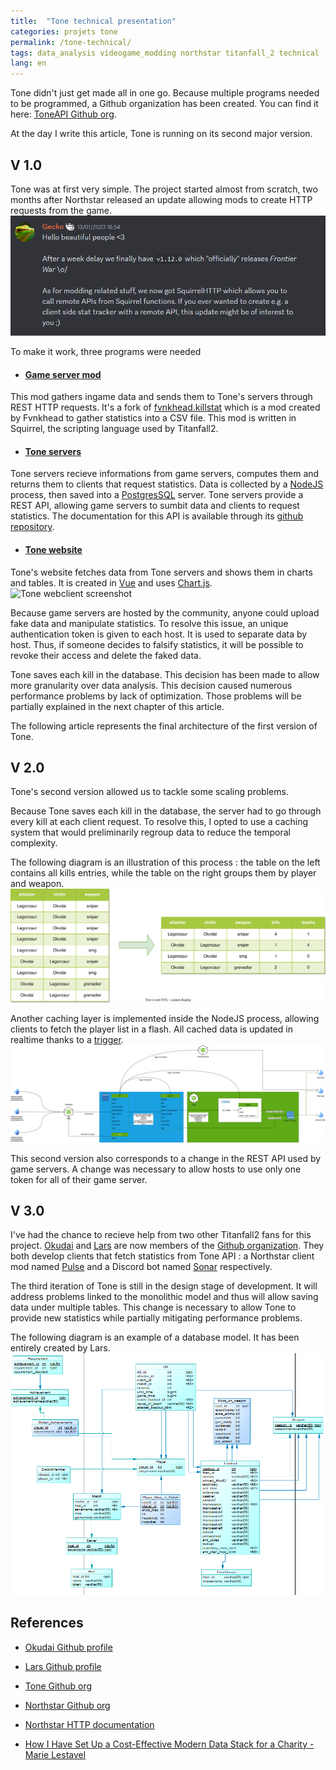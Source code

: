 ```yaml
---
title:  "Tone technical presentation"
categories: projets tone
permalink: /tone-technical/
tags: data_analysis videogame_modding northstar titanfall_2 technical
lang: en
---
```

Tone didn't just get made all in one go. Because multiple programs needed to be programmed, a Github organization has been created. You can find it here:  [ToneAPI Github org][Github].

At the day I write this article, Tone is running on its second major version.
## V 1.0
Tone was at first very simple. The project started almost from scratch, two months after Northstar released an update allowing mods to create HTTP requests from the game.
![Northstar update announcement](/assets/images/Northstar%20HTTP%20announcement.png)

To make it work, three programs were needed
* #### [Game server mod][Tone_servermod]
This mod gathers ingame data and sends them to Tone's servers through REST HTTP requests.
It's a fork of [fvnkhead.killstat][fvnkhead.killstat] which is a mod created by Fvnkhead to gather statistics into a CSV file.
This mod is written in Squirrel, the scripting language used by Titanfall2.

* #### [Tone servers][Tone_backend]
Tone servers recieve informations from game servers, computes them and returns them to clients that request statistics.
Data is collected by a [NodeJS][NodeJS] process, then saved into a [PostgresSQL][Postgres] server.
Tone servers provide a REST API, allowing game servers to sumbit data and clients to request statistics. The documentation for this API is available through its [github repository][Tone_backend].

* #### [Tone website][Tone_webclient]
Tone's website fetches data from Tone servers and shows them in charts and tables.
It is created in [Vue][VueJS] and uses [Chart.js][ChartJS].
![Tone webclient screenshot][Tone_og]

Because game servers are hosted by the community, anyone could upload fake data and manipulate statistics.
To resolve this issue, an unique authentication token is given to each host. It is used to separate data by host. Thus, if someone decides to falsify statistics, it will be possible to revoke their access and delete the faked data.

Tone saves each kill in the database. This decision has been made to allow more granularity over data analysis.
This decision caused numerous performance problems by lack of optimization. Those problems will be partially explained in the next chapter of this article.

The following article represents the final architecture of the first version of Tone.
<object style="max-width:100%" data="{{site.baseurl}}/assets/images/diagram-tone-v1-en.svg" type="image/svg+xml" class="mailicon"></object>


## V 2.0
Tone's second version allowed us to tackle some scaling problems.

Because Tone saves each kill in the database, the server had to go through every kill at each client request. 
To resolve this, I opted to use a caching system that would preliminarily regroup data to reduce the temporal complexity.

The following diagram is an illustration of this process : the table on the left contains all kills entries, while the table on the right groups them by player and weapon.
![Tone v2 diagram](/assets/images/tone-v2-caching.svg)

Another caching layer is implemented inside the NodeJS process, allowing clients to fetch the player list in a flash.
All cached data is updated in realtime thanks to a [trigger][Postgres_trigger].
![Tone v2 diagram](/assets/images/diagram-tone-v2-en.png)

This second version also corresponds to a change in the REST API used by game servers. A change was necessary to allow hosts to use only one token for all of their game server.

## V 3.0
I've had the chance to recieve help from two other Titanfall2 fans for this project. [Okudai][Okvdai] and [Lars][Lars] are now members of the [Github organization][Github].
They both develop clients that fetch statistics from Tone API : a Northstar client mod named [Pulse] and a Discord bot named [Sonar] respectively.

The third iteration of Tone is still in the design stage of development. It will address problems linked to the monolithic model and thus will allow saving data under multiple tables. This change is necessary to allow Tone to provide new statistics while partially mitigating performance problems.

The following diagram is an example of a database model. It has been entirely created by Lars.
![Tone v3 diagram](/assets/images/Tone-v3-model.png)

## References
- [Okudai Github profile][Okvdai]
- [Lars Github profile][Lars]
- [Tone Github org](https://github.com/ToneAPI)
- [Northstar Github org](https://github.com/R2Northstar)
- [Northstar HTTP documentation](https://r2northstar.readthedocs.io/en/latest/reference/northstar/httprequests.html)

- [How I Have Set Up a Cost-Effective Modern Data Stack for a Charity - Marie Lestavel](https://medium.com/@marielestavel/how-i-have-set-up-a-cost-effective-modern-data-stack-for-a-charity-3fe7e7c9162)

[Github]: https://github.com/ToneAPI
[fvnkhead.killstat]: https://github.com/fvnkhead/fvnkhead.killstat
[Tone_servermod]: https://github.com/ToneAPI/ToneAPI_servermod
[Tone_backend]: https://github.com/ToneAPI/ToneAPI_backend
[Tone_webclient]: https://github.com/ToneAPI/ToneAPI_webclient
[Pulse]: https://github.com/ToneAPI/pulse
[Sonar]: https://github.com/ToneAPI/Sonar
[Tone_og]: https://toneapi.github.io/ToneAPI_webclient/og_image.png
[VueJS]: https://vuejs.org/
[ChartJS]: https://www.chartjs.org/
[NodeJS]: https://nodejs.org/en
[Postgres]: https://www.postgresql.org/
[Postgres_trigger]: https://www.postgresql.org/docs/current/sql-createtrigger.html
[Okvdai]: https://github.com/okvdai
[Lars]: https://github.com/iiLarsH